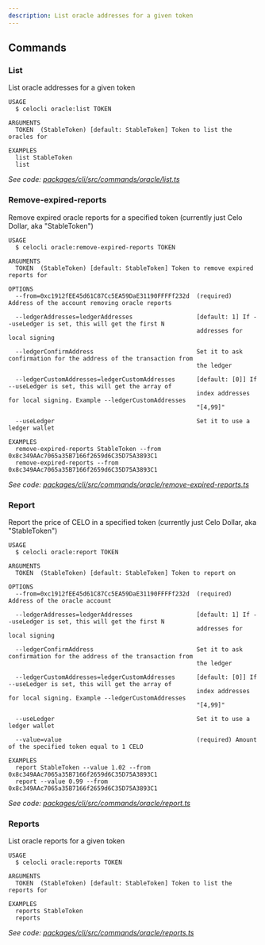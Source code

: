 ```yaml
---
description: List oracle addresses for a given token
---
```


## Commands

### List

List oracle addresses for a given token

```
USAGE
  $ celocli oracle:list TOKEN

ARGUMENTS
  TOKEN  (StableToken) [default: StableToken] Token to list the oracles for

EXAMPLES
  list StableToken
  list
```

_See code: [packages/cli/src/commands/oracle/list.ts](https://github.com/celo-org/celo-monorepo/tree/master/packages/cli/src/commands/oracle/list.ts)_

### Remove-expired-reports

Remove expired oracle reports for a specified token (currently just Celo Dollar, aka "StableToken")

```
USAGE
  $ celocli oracle:remove-expired-reports TOKEN

ARGUMENTS
  TOKEN  (StableToken) [default: StableToken] Token to remove expired reports for

OPTIONS
  --from=0xc1912fEE45d61C87Cc5EA59DaE31190FFFFf232d  (required) Address of the account removing oracle reports

  --ledgerAddresses=ledgerAddresses                  [default: 1] If --useLedger is set, this will get the first N
                                                     addresses for local signing

  --ledgerConfirmAddress                             Set it to ask confirmation for the address of the transaction from
                                                     the ledger

  --ledgerCustomAddresses=ledgerCustomAddresses      [default: [0]] If --useLedger is set, this will get the array of
                                                     index addresses for local signing. Example --ledgerCustomAddresses
                                                     "[4,99]"

  --useLedger                                        Set it to use a ledger wallet

EXAMPLES
  remove-expired-reports StableToken --from 0x8c349AAc7065a35B7166f2659d6C35D75A3893C1
  remove-expired-reports --from 0x8c349AAc7065a35B7166f2659d6C35D75A3893C1
```

_See code: [packages/cli/src/commands/oracle/remove-expired-reports.ts](https://github.com/celo-org/celo-monorepo/tree/master/packages/cli/src/commands/oracle/remove-expired-reports.ts)_

### Report

Report the price of CELO in a specified token (currently just Celo Dollar, aka "StableToken")

```
USAGE
  $ celocli oracle:report TOKEN

ARGUMENTS
  TOKEN  (StableToken) [default: StableToken] Token to report on

OPTIONS
  --from=0xc1912fEE45d61C87Cc5EA59DaE31190FFFFf232d  (required) Address of the oracle account

  --ledgerAddresses=ledgerAddresses                  [default: 1] If --useLedger is set, this will get the first N
                                                     addresses for local signing

  --ledgerConfirmAddress                             Set it to ask confirmation for the address of the transaction from
                                                     the ledger

  --ledgerCustomAddresses=ledgerCustomAddresses      [default: [0]] If --useLedger is set, this will get the array of
                                                     index addresses for local signing. Example --ledgerCustomAddresses
                                                     "[4,99]"

  --useLedger                                        Set it to use a ledger wallet

  --value=value                                      (required) Amount of the specified token equal to 1 CELO

EXAMPLES
  report StableToken --value 1.02 --from 0x8c349AAc7065a35B7166f2659d6C35D75A3893C1
  report --value 0.99 --from 0x8c349AAc7065a35B7166f2659d6C35D75A3893C1
```

_See code: [packages/cli/src/commands/oracle/report.ts](https://github.com/celo-org/celo-monorepo/tree/master/packages/cli/src/commands/oracle/report.ts)_

### Reports

List oracle reports for a given token

```
USAGE
  $ celocli oracle:reports TOKEN

ARGUMENTS
  TOKEN  (StableToken) [default: StableToken] Token to list the reports for

EXAMPLES
  reports StableToken
  reports
```

_See code: [packages/cli/src/commands/oracle/reports.ts](https://github.com/celo-org/celo-monorepo/tree/master/packages/cli/src/commands/oracle/reports.ts)_
